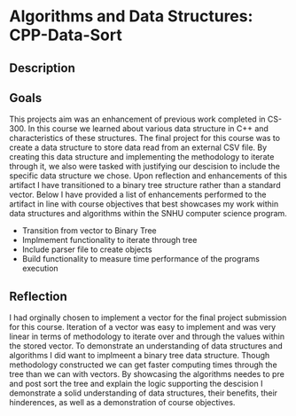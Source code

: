 # Algorithms and Data Structures: CPP-Data-Sort <br/>

## Description

## Goals
This projects aim was an enhancement of previous work completed in CS-300. In this course we learned about various data structure in C++ and characteristics of these structures. The final project for this course was to create a data structure to store data read from an external CSV file. By creating this data structure and implementing the methodology to iterate through it, we also were tasked with justifying our descision to include the specific data structure we chose. Upon reflection and enhancements of this artifact I have transitioned to a binary tree structure rather than a standard vector. Below I have provided a list of enhancements performed to the artifact in line with course objectives that best showcases my work within data structures and algorithms within the SNHU computer science program.
<ul>
  <li>Transition from vector to Binary Tree</li>
  <li>Implmement functionality to iterate through tree</li>
  <li>Include parser file to create objects</li>
  <li>Build functionality to measure time performance of the programs execution</li>
</ul>

## Reflection

I had orginally chosen to implement a vector for the final project submission for this course. Iteration of a vector was easy to implement and was very linear in terms of methodology to iterate over and through the values within the stored vector. To demonstrate an understanding of data structures and algorithms I did want to implmeent a binary tree data structure. Though methodology constructed we can get faster computing times through the tree than we can with vectors. By showcasing the algorithms needes to pre and post sort the tree and explain the logic supporting the descision I demonstrate a solid understanding of data structures, their benefits, their hinderences, as well as a demonstration of course objectives.
